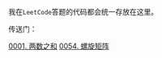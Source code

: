我在`LeetCode`答题的代码都会统一存放在这里。

传送门：

[0001. 两数之和](https://github.com/FengHaiTongLuo/LeetCode4Swift/blob/main/1.%20Two%20Sum)
[0054. 螺旋矩阵](https://github.com/FengHaiTongLuo/LeetCode4Swift/blob/main/54.%20Spiral%20Matrix.swift)


